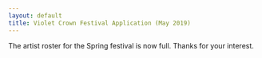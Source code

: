 ```yaml
---
layout: default
title: Violet Crown Festival Application (May 2019)
---
```


<script>
	if (location.protocol != 'https:') {
		location.href = 'https:' + window.location.href.substring(window.location.protocol.length);
	}
</script>
<!--
<script type="text/javascript" src="https://form.jotform.com/jsform/90348044674157"></script>
<noscript>
<p>Visit <a href="https://form.jotform.com/jsform/90348044674157">the online application form</a> to apply.</p>
</noscript>
-->
The artist roster for the Spring festival is now full.  Thanks for your interest.
